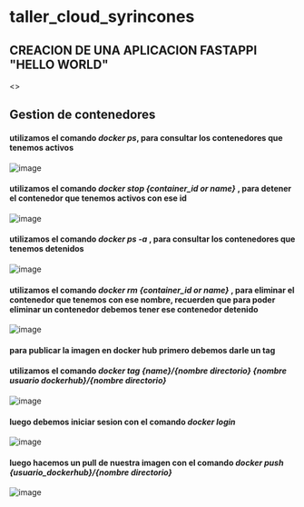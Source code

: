 # taller_cloud_syrincones

## CREACION DE UNA APLICACION FASTAPPI "HELLO WORLD" 
<>
## Gestion de contenedores
<h4> utilizamos el comando <i>docker ps</i>, para consultar los contenedores que tenemos activos</h4>

![image](https://github.com/user-attachments/assets/5ac26ff4-e660-4239-9a4c-c8b3a41c0d4d)

<h4> utilizamos el comando <i>docker stop {container_id or name} </i>, para detener el contenedor que tenemos activos con ese id</h4>

![image](https://github.com/user-attachments/assets/9ee75f14-47e6-4433-b4fe-a3932126243a)

<h4> utilizamos el comando <i>docker ps -a </i>, para consultar los contenedores que tenemos detenidos </h4>

![image](https://github.com/user-attachments/assets/42dede3d-8c9d-4cb7-acbb-6af015c81834)

<h4> utilizamos el comando <i>docker rm {container_id or name} </i>, para eliminar el contenedor que tenemos con ese nombre, recuerden que para poder eliminar un contenedor debemos tener ese contenedor detenido </h4>

![image](https://github.com/user-attachments/assets/266770be-3a5c-4cea-ad9f-42783598d0ef)

<h4> para publicar la imagen en docker hub primero debemos darle un tag </h4>
<h4> utilizamos el comando <i>docker tag {name}/{nombre directorio} {nombre usuario dockerhub}/{nombre directorio}</i> </h4>

![image](https://github.com/user-attachments/assets/3fbd76cd-91af-4359-afd1-a2774ca6d119)


<h4> luego debemos iniciar sesion con el comando <i> docker login </i> </h4>

![image](https://github.com/user-attachments/assets/d09a254e-f6eb-40cc-948d-3fc1769ab04b)

<h4> luego hacemos un pull de nuestra imagen con el comando <i> docker push {usuario_dockerhub}/{nombre directorio} </i> </h4>

![image](https://github.com/user-attachments/assets/ebf3c7d8-1757-4573-88ab-d30984e6121a)



